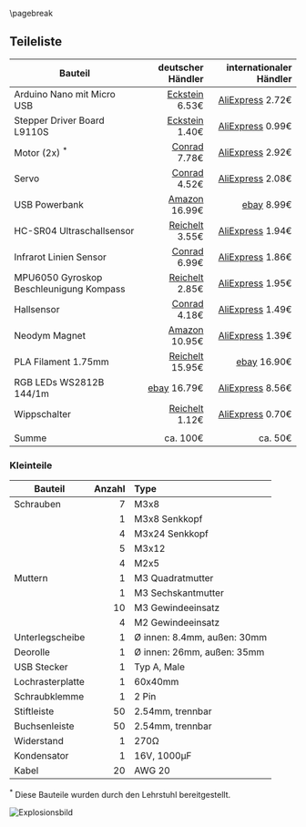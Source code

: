 




\pagebreak
## Teileliste

| Bauteil | deutscher Händler | internationaler Händler
| ------ | ---: | ---: |
| Arduino Nano mit Micro USB | [Eckstein](https://eckstein-shop.de/HIMALAYA-basic-Nano-V32-Board-Atmega328P-Arduino-kompatibel-Micro-USB-CP2104-USB-UART-IC) 6.53€ | [AliExpress](https://www.aliexpress.com/item/4000579100527.html) 2.72€
| Stepper Driver Board L9110S | [Eckstein](https://eckstein-shop.de/L9110-Dual-Channel-Stepper-Motor-Drive-Board-for-Arduino) 1.40€ | [AliExpress](https://www.aliexpress.com/item/32848290319.html) 0.99€
| Motor (2x) <sup>*</sup> | [Conrad](https://www.conrad.de/de/p/joy-it-com-motor01-getriebemotor-gelb-schwarz-passend-fuer-einplatinen-computer-arduino-banana-pi-cubieboard-raspbe-1573543.html) 7.78€ | [AliExpress](https://www.aliexpress.com/item/4000206577910.html) 2.92€
| Servo | [Conrad](https://www.conrad.de/de/p/sg90-mini-servo-micro-gear-9g-fuer-rc-car-boat-airplane-helicopter-trex-450-ce-802231739.html) 4.52€ | [AliExpress](https://www.aliexpress.com/item/32890069044.html) 2.08€
| USB Powerbank | [Amazon](https://www.amazon.de/Powerbank-Alugehäuse-Automatische-Techologie-Smartphones-Silber/dp/B00N2JBTEM?th=1) 16.99€ | [ebay](https://www.ebay.de/itm/Powerbank-10000mAh-External-Charger-tragbare-LED-2USB-Batterie-Fur-Mobile-Phone/392659445050) 8.99€
| HC-SR04 Ultraschallsensor | [Reichelt](https://www.reichelt.com/de/en/developer-boards-ultrasonic-distance-sensor-hc-sr04-debo-sen-ultra-p161487.html) 3.55€ | [AliExpress](https://aliexpress.com/item/32372099628.html) 1.94€
| Infrarot Linien Sensor | [Conrad](https://www.conrad.com/p/iduino-line-detector-st1140-1485324-33-5-v-dc-1-pcs-1485324) 6.99€ | [AliExpress](https://aliexpress.com/item/32981068185.html) 1.86€
| MPU6050 Gyroskop Beschleunigung Kompass | [Reichelt](https://www.reichelt.de/entwicklerboards-beschleunigung-gyroskop-mit-header-mpu-60-debo-sens-3axish-p266105.html) 2.85€ | [AliExpress](https://aliexpress.com/item/4000587196703.html) 1.95€
| Hallsensor | [Conrad](https://www.conrad.de/de/p/iduino-1485303-hallsensor-passend-fuer-einplatinen-computer-arduino-1485303.html) 4.18€ | [AliExpress](https://www.aliexpress.com/item/4000972122613.html) 1.49€
| Neodym Magnet | [Amazon](https://www.amazon.de/gp/product/B07FMTGZB9/ref=ppx_yo_dt_b_asin_title_o05_s00) 10.95€ | [AliExpress](https://www.aliexpress.com/item/4000130196226.html) 1.39€
| PLA Filament 1.75mm | [Reichelt](https://www.reichelt.com/de/en/pla-filament-1-75-mm-traffic-yellow-0-75-kg-m4p-20400211141-p277618.html) 15.95€ | [ebay](https://www.ebay.de/itm/3D-Drucker-Filament-1kg-PLA-1-75mm-Durchmesser-Spule-Rolle-1000g-Made-in-DE/401619975552) 16.90€
| RGB LEDs WS2812B 144/1m | [ebay](https://www.ebay.de/itm/30-60-144leds-m-RGB-LED-Stripe-Lichtband-WS2812B-5050-SMD-5V-Lichtstreifen-Lampe/203072938260?hash=item2f48172114:g:hhgAAOSwDilfMQMU) 16.79€ | [AliExpress](https://www.aliexpress.com/item/4001247224166.html) 8.56€
| Wippschalter | [Reichelt](https://www.reichelt.de/wippschalter-1x-aus-schwarz-i-o-wippe-1801-1146-p36770.html) 1.12€ | [AliExpress](https://www.aliexpress.com/item/4001165826718.html) 0.70€
||
Summe |ca. 100€ | ca. 50€

### Kleinteile
| Bauteil | Anzahl | Type |
| ------ | ---: | :--- |
| Schrauben | 7 | M3x8 |
|  | 1 | M3x8 Senkkopf |
|  | 4 | M3x24 Senkkopf |
|  | 5 | M3x12 |
|  | 4 | M2x5 |
| Muttern | 1 | M3 Quadratmutter |
|  | 1 | M3 Sechskantmutter |
|  | 10 | M3 Gewindeeinsatz |
|  | 4 | M2 Gewindeeinsatz |
| Unterlegscheibe | 1 | Ø innen: 8.4mm, außen: 30mm |
| Deorolle | 1 | Ø innen: 26mm, außen: 35mm |
| USB Stecker | 1 | Typ A, Male |
| Lochrasterplatte | 1 | 60x40mm |
| Schraubklemme | 1 | 2 Pin |
| Stiftleiste | 50 | 2.54mm, trennbar |
| Buchsenleiste | 50 | 2.54mm, trennbar |
| Widerstand | 1 | 270Ω |
| Kondensator | 1 | 16V, 1000µF |
| Kabel | 20 | AWG 20|



<sup>*</sup> Diese Bauteile wurden durch den Lehrstuhl bereitgestellt.

![Explosionsbild](images/explosion.jpg)
